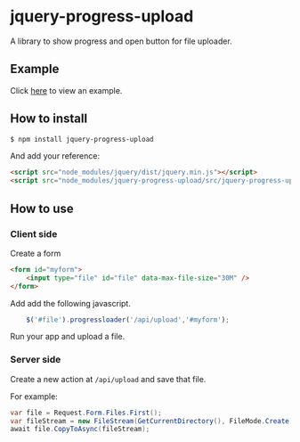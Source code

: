 # jquery-progress-upload

A library to show progress and open button for file uploader.

## Example

Click [here](https://colossus.aiursoft.com) to view an example.

## How to install

```bash
$ npm install jquery-progress-upload
```

And add your reference:

```html
<script src="node_modules/jquery/dist/jquery.min.js"></script>
<script src="node_modules/jquery-progress-upload/src/jquery-progress-upload.js"></script>
```

## How to use

### Client side

Create a form

```html
<form id="myform">
    <input type="file" id="file" data-max-file-size="30M" />
</form>
```

Add add the following javascript.

```javascript
    $('#file').progressloader('/api/upload','#myform');
```

Run your app and upload a file.

### Server side

Create a new action at `/api/upload` and save that file.

For example:

```C#
var file = Request.Form.Files.First();
var fileStream = new FileStream(GetCurrentDirectory(), FileMode.Create);
await file.CopyToAsync(fileStream);
```